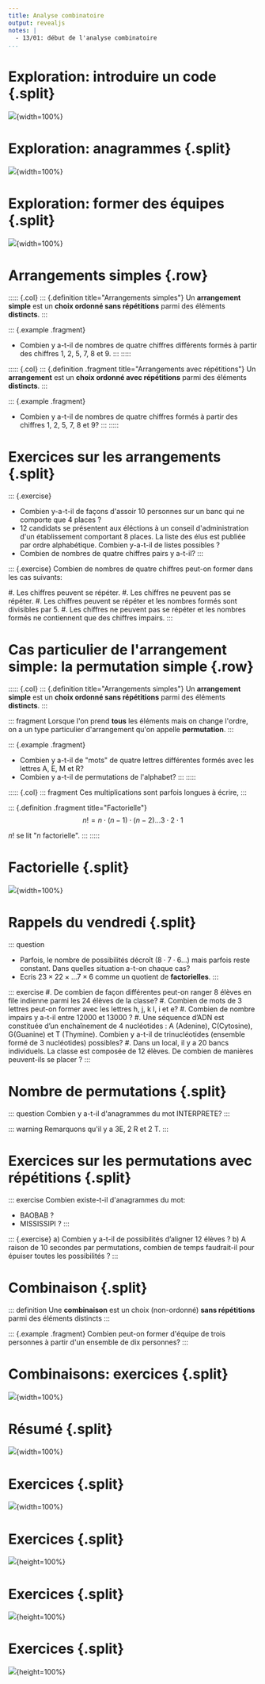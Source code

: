 ```yaml
---
title: Analyse combinatoire
output: revealjs
notes: |
  - 13/01: début de l'analyse combinatoire
...
```


# Exploration: introduire un code {.split}

![](/static/images/1673567176.png){width=100%}

# Exploration: anagrammes {.split}

![](/static/images/1673567352.png){width=100%}

# Exploration: former des équipes {.split}

![](/static/images/1673567431.png){width=100%}

# Arrangements simples {.row}

::::: {.col}
::: {.definition title="Arrangements simples"}
Un **arrangement simple** est un **choix ordonné sans répétitions** parmi des éléments **distincts**.
:::

::: {.example .fragment}
- Combien y a-t-il de nombres de quatre chiffres différents
  formés à partir des chiffres $1$, $2$, $5$, $7$, $8$ et $9$.
:::
:::::

::::: {.col}
::: {.definition .fragment title="Arrangements avec répétitions"}
Un **arrangement** est un **choix ordonné avec répétitions** parmi des éléments **distincts**.
:::

::: {.example .fragment}
- Combien y a-t-il de nombres de quatre chiffres
  formés à partir des chiffres $1$, $2$, $5$, $7$, $8$ et $9$?
:::
:::::

# Exercices sur les arrangements {.split}

::: {.exercise}
- Combien y-a-t-il de façons d'assoir 10 personnes sur un banc
  qui ne comporte que 4 places ?
- 12 candidats se présentent aux éléctions
  à un conseil d'administration d'un établissement comportant 8 places.
  La liste des élus est publiée
  par ordre alphabétique.
  Combien y-a-t-il de listes possibles ?
- Combien de nombres de quatre chiffres pairs y a-t-il?
:::

::: {.exercise}
Combien de nombres de quatre chiffres peut-on former dans les cas suivants:

#. Les chiffres peuvent se répéter.
#. Les chiffres ne peuvent pas se répéter.
#. Les chiffres peuvent se répéter
   et les nombres formés sont divisibles par 5.
#. Les chiffres ne peuvent pas se répéter
   et les nombres formés ne contiennent que des chiffres impairs.
:::

# Cas particulier de l'arrangement simple: la permutation simple {.row}

::::: {.col}
::: {.definition title="Arrangements simples"}
Un **arrangement simple** est un **choix ordonné sans répétitions** parmi des éléments **distincts**.
:::

::: fragment
Lorsque l'on prend **tous** les éléments
mais on change l'ordre,
on a un type particulier d'arrangement qu'on appelle **permutation**.
:::

::: {.example .fragment}
- Combien y a-t-il de "mots" de quatre lettres différentes formés avec les lettres A, E, M et R?
- Combien y a-t-il de permutations de l'alphabet?
:::
:::::

::::: {.col}
::: fragment
Ces multiplications sont parfois longues à écrire,
:::

::: {.definition .fragment title="Factorielle"}
$$n! = n \cdot (n - 1) \cdot (n - 2) \dots 3 \cdot 2 \cdot 1$$

$n!$ se lit "$n$ factorielle".
:::
:::::

# Factorielle {.split}

![](/static/images/1673570571.png){width=100%}

# Rappels du vendredi {.split}

::: question
- Parfois, le nombre de possibilités décroît ($8 \cdot 7 \cdot 6 \dots$) mais
  parfois reste constant. Dans quelles situation a-t-on chaque cas?
- Ecris $23 \times 22 \times \dots 7 \times 6$ comme un quotient de **factorielles**.
:::

::: exercise
#. De combien de façon différentes peut-on ranger 8 élèves en file indienne parmi les 24
élèves de la classe?
#. Combien de mots de 3 lettres peut-on former avec les lettres h, j, k l, i et e?
#. Combien de nombre impairs y a-t-il entre 12000 et 13000 ?
#. Une séquence d’ADN est constituée d’un enchaînement de 4 nucléotides : A
(Adenine), C(Cytosine), G(Guanine) et T (Thymine). Combien y a-t-il de
trinucléotides (ensemble formé de 3 nucléotides) possibles?
#. Dans un local, il y a 20 bancs individuels. La classe est composée de 12 élèves. De
combien de manières peuvent-ils se placer ?
:::

# Nombre de permutations {.split}

::: question
Combien y a-t-il d'anagrammes du mot INTERPRETE?
:::

::: warning
Remarquons qu'il y a 3E, 2 R et 2 T.
:::

# Exercices sur les permutations avec répétitions {.split}

::: exercise
Combien existe-t-il d'anagrammes du mot:

- BAOBAB ?
- MISSISSIPI ?
:::

::: {.exercise}
a) Combien y a-t-il de possibilités d’aligner 12 élèves ?
b) A raison de 10 secondes par permutations, combien de temps faudrait-il pour épuiser toutes les
possibilités ?
:::

# Combinaison {.split}

::: definition
Une **combinaison** est un choix (non-ordonné) **sans répétitions** parmi des éléments distincts
:::

::: {.example .fragment}
Combien peut-on former d'équipe de trois personnes à partir d'un ensemble de dix personnes?
:::

# Combinaisons: exercices {.split}

![](/static/images/1673571219.png){width=100%}

# Résumé {.split}

![](/static/images/1673571374.png){width=100%}

# Exercices {.split}

![](/static/images/1673571452.png){width=100%}

# Exercices {.split}

![](/static/images/1673571574.png){height=100%}

# Exercices {.split}

![](/static/images/1673571606.png){height=100%}

# Exercices {.split}

![](/static/images/1673571669.png){height=100%}
